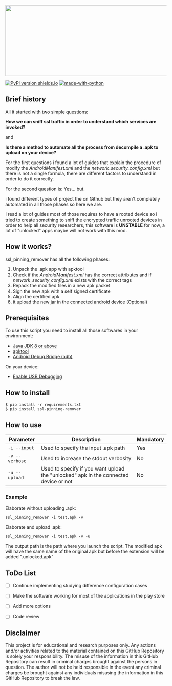 <p align="center">
  <img width="600" height="220" src="https://github.com/HexNio/ssl_pinning_remover/blob/master/imgs/SSL_pinning_remover_logo.png?raw=true">
</p>

[![PyPI version shields.io](https://img.shields.io/pypi/v/ssl-pinning-remover.svg)](https://pypi.org/project/ssl-pinning-remover/)
[![made-with-python](https://img.shields.io/badge/Made%20with-Python-1f425f.svg)](https://www.python.org/)


## Brief history
All it started with two simple questions:

**How we can sniff ssl traffic in order to understand which services are invoked?**

and

**Is there a method to automate all the process from decompile a .apk to upload on your device?**

For the first questions i found a lot of guides that explain the procedure of modify the *AndroidManifest.xml* and the *network_security_config.xml* but there is not a single formula, there are different factors to understand in order to do it correctly.

For the second question is: Yes... but.

i found different types of project the on Github but they aren't completely automated in all those phases so here we are.

I read a lot of guides most of those requires to have a rooted device so i tried to create something to sniff the encrypted traffic unrooted devices in order to help all security researchers, this software is **UNSTABLE** for now, a lot of "unlocked" apps maybe will not work with this mod.

## How it works?
ssl_pinning_remover has all the following phases:
1. Unpack the .apk app with apktool
2. Check if the *AndroidManifest.xml* has the correct attributes and if *network_security_config.xml* exists with the correct tags
3. Repack the modified files in a new apk packet
4. Sign the new apk with a self signed certificate
5. Align the certified apk
6. it upload the new jar in the connected android device (Optional)

## Prerequisites
To use this script you need to install all those softwares in your environment:
* [Java JDK 8 or above](https://www.oracle.com/it/java/technologies/javase-downloads.html)
* [apktool](https://ibotpeaches.github.io/Apktool/)
* [Android Debug Bridge (adb)](https://developer.android.com/studio/releases/platform-tools)

On your device:
* [Enable USB Debugging](https://www.phonearena.com/news/How-to-enable-USB-debugging-on-Android_id53909)

## How to install

```
$ pip install -r requirements.txt
$ pip install ssl-pinning-remover
```

## How to use 
| Parameter  | Description | Mandatory |
| ------------- | ------------- |------------- |
| `-i --input`  | Used to specify the input .apk path | Yes |
| `-v --verbose`  | Used to increase the stdout verbosity  | No |
| `-u --upload`  | Used to specify if you want upload the "unlocked" apk in the connected device or not  | No |

### Example

Elaborate without uploading .apk:

`ssl_pinning_remover -i test.apk -v`

Elaborate and upload .apk:

`ssl_pinning_remover -i test.apk -v -u`

The output path is the path where you launch the script.
The modified apk will have the same name of the original apk but before the extension will be added ".unlocked.apk"

## ToDo List

- [ ] Continue implementing studying difference configuration cases

- [ ] Make the software working for most of the applications in the play store

- [ ] Add more options

- [ ] Code review


## Disclaimer

This project is for educational and research purposes only. Any actions and/or activities related to the material contained on this GitHub Repository is solely your responsibility. The misuse of the information in this GitHub Repository can result in criminal charges brought against the persons in question. The author will not be held responsible in the event any criminal charges be brought against any individuals misusing the information in this GitHub Repository to break the law.
